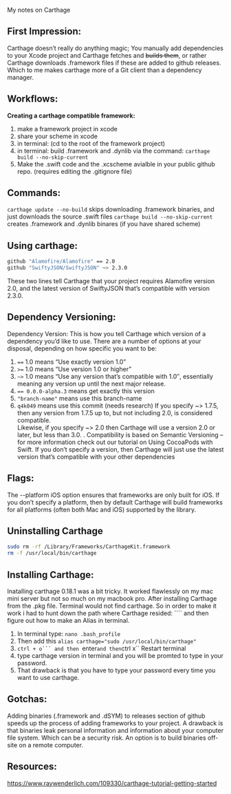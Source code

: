 My notes on Carthage<!--more--> 

## First Impression:

Carthage doesn’t really do anything magic; You manually add dependencies to your Xcode project and Carthage fetches and ~~builds them~~, or rather Carthage downloads .framework files if these are added to github releases. Which to me makes carthage more of a Git client than a dependency manager. 

## Workflows:

**Creating a carthage compatible framework:** 
1. make a framework project in xcode
2. share your scheme in xcode
3. in terminal: (cd to the root of the framework project)
4. in terminal: build .framework and .dynlib via the command: ``carthage build --no-skip-current``
5. Make the .swift code and the .xcscheme avialble in your public github repo. (requires editing the .gitignore file)

## Commands:

``carthage update --no-build`` skips downloading .framework binaries, and just downloads the source .swift files
``carthage build --no-skip-current`` creates .framework and .dynlib binares (if you have shared scheme)

## Using carthage:
```bash
github "Alamofire/Alamofire" == 2.0
github "SwiftyJSON/SwiftyJSON" ~> 2.3.0
```
These two lines tell Carthage that your project requires Alamofire version 2.0, and the latest version of SwiftyJSON that’s compatible with version 2.3.0.


## Dependency Versioning:

Dependency Version: This is how you tell Carthage which version of a dependency you’d like to use. There are a number of options at your disposal, depending on how specific you want to be:
1. ``==`` 1.0 means “Use exactly version 1.0”  
2. ``>=`` 1.0 means “Use version 1.0 or higher”  
3. ``~>`` 1.0 means “Use any version that’s compatible with 1.0″, essentially meaning any version up until the next major release.
4. ``== 0.0.0-alpha.3`` means get exactly this version
5. ``"branch-name"`` means use this branch-name
6. ``q4k049`` means use this commit (needs research)
If you specify ~> 1.7.5, then any version from 1.7.5 up to, but not including 2.0, is considered compatible.  
Likewise, if you specify ~> 2.0 then Carthage will use a version 2.0 or later, but less than 3.0. .
Compatibility is based on Semantic Versioning – for more information check out our tutorial on Using CocoaPods with Swift. If you don’t specify a version, then Carthage will just use the latest version that’s compatible with your other dependencies


## Flags:
The --platform iOS option ensures that frameworks are only built for iOS. If you don’t specify a platform, then by default Carthage will build frameworks for all platforms (often both Mac and iOS) supported by the library.

## Uninstalling Carthage

```bash
sudo rm -rf /Library/Frameworks/CarthageKit.framework
rm -f /usr/local/bin/carthage
```


## Installing Carthage:

Inatalling carthage 0.18.1 was a bit tricky. It worked flawlessly on my mac mini server but not so much on my macbook pro. 
After installing Carthage from the .pkg file. Terminal would not find carthage. So in order to make it work i had to hunt down the path where Carthage resided: ```` and then figure out how to make an Alias in terminal. 

1. In terminal type: ``nano .bash_profile``  
2. Then add this ``alias carthage="sudo /usr/local/bin/carthage"``  
3. ``ctrl + o``` and then ``enter`` and then ``ctrl x`` Restart terminal  
4. type carthage version in terminal and you will be promted to type in your password. 
5. That drawback is that you have to type your password every time you want to use carthage. 

## Gotchas:

Adding binaries (.framework and .dSYM) to releases section of github speeds up the process of adding frameworks to your project. A drawback is that binaries leak personal information and information about your computer file system. Which can be a security risk. An option is to build binaries off-site on a remote computer. 

## Resources:
https://www.raywenderlich.com/109330/carthage-tutorial-getting-started